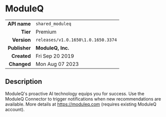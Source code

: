 # ModuleQ
| | |
|-:|-|
|**API name**|`shared_moduleq`|
|**Tier**|Premium|
|**Version**|`releases/v1.0.1650\1.0.1650.3374`|
|**Publisher**|**ModuleQ, Inc.**|
|**Created**|Fri Sep 20 2019|
|**Changed**|Mon Aug 07 2023|

## Description
ModuleQ's proactive AI technology equips you for success. Use the ModuleQ Connector to trigger notifications when new recommendations are available. More details at https://moduleq.com (requires existing ModuleQ account).
